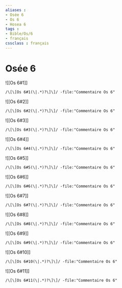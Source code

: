 ```yaml
---
aliases : 
- Osée 6
- Os 6
- Hosea 6
tags : 
- Bible/Os/6
- français
cssclass : français
---
```


# Osée 6

![[Os 6#1]]

```query
/\[\[Os 6#1(\|.*)?\]\]/ -file:"Commentaire Os 6"
```

![[Os 6#2]]

```query
/\[\[Os 6#2(\|.*)?\]\]/ -file:"Commentaire Os 6"
```

![[Os 6#3]]

```query
/\[\[Os 6#3(\|.*)?\]\]/ -file:"Commentaire Os 6"
```

![[Os 6#4]]

```query
/\[\[Os 6#4(\|.*)?\]\]/ -file:"Commentaire Os 6"
```

![[Os 6#5]]

```query
/\[\[Os 6#5(\|.*)?\]\]/ -file:"Commentaire Os 6"
```

![[Os 6#6]]

```query
/\[\[Os 6#6(\|.*)?\]\]/ -file:"Commentaire Os 6"
```

![[Os 6#7]]

```query
/\[\[Os 6#7(\|.*)?\]\]/ -file:"Commentaire Os 6"
```

![[Os 6#8]]

```query
/\[\[Os 6#8(\|.*)?\]\]/ -file:"Commentaire Os 6"
```

![[Os 6#9]]

```query
/\[\[Os 6#9(\|.*)?\]\]/ -file:"Commentaire Os 6"
```

![[Os 6#10]]

```query
/\[\[Os 6#10(\|.*)?\]\]/ -file:"Commentaire Os 6"
```

![[Os 6#11]]

```query
/\[\[Os 6#11(\|.*)?\]\]/ -file:"Commentaire Os 6"
```

